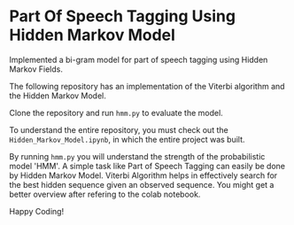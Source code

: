 # Part Of Speech Tagging Using Hidden Markov Model

Implemented a bi-gram model for part of speech tagging using Hidden Markov Fields.

The following repository has an implementation of the Viterbi algorithm and the Hidden Markov Model.

Clone the repository and run `hmm.py` to evaluate the model. 

To understand the entire repository, you must check out the `Hidden_Markov_Model.ipynb`, in which the entire project was built. 

By running `hmm.py` you will understand the strength of the probabilistic model 'HMM'. A simple task like Part of Speech Tagging can easily be done by Hidden Markov Model. Viterbi Algorithm helps in effectively search for the best hidden sequence given an observed sequence. You might get a better overview after refering to the colab notebook.

Happy Coding!
